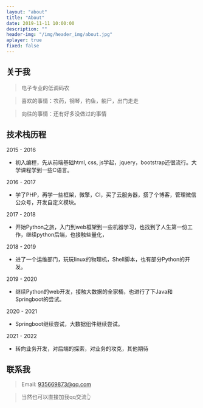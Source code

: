 ```yaml
---
layout: "about"
title: "About"
date: 2019-11-11 10:00:00
description: ""
header-img: "/img/header_img/about.jpg"
aplayer: true
fixed: false
---
```


## 关于我

> 电子专业的低调码农

> 喜欢的事情：农药，钢琴，钓鱼，躺尸，出门走走

> 向往的事情：还有好多没做过的事情

## 技术栈历程

2015 - 2016
- 初入编程，先从前端基础html, css, js学起，jquery，bootstrap还很流行。大学课程学到一些C语言。

2016 - 2017
- 学了PHP，再学一些框架，微擎，CI，买了云服务器，搭了个博客，管理微信公众号，开发自定义模块。

2017 - 2018
- 开始Python之旅，入门到web框架到一些机器学习，也找到了人生第一份工作，继续python后端，也接触些量化，
  
2018 - 2019
- 进了一个运维部门，玩玩linux的物理机，Shell脚本，也有部分Python的开发。

2019 - 2020
- 继续Python的web开发，接触大数据的全家桶，也进行了下Java和Springboot的尝试。

2020 - 2021
- Springboot继续尝试，大数据组件继续尝试。

2021 - 2022
- 转向业务开发，对后端的探索，对业务的攻克，其他期待

## 联系我

> Email: 935669873@qq.com  

> 当然也可以直接加我qq交流👆

<!-- > [我的简历 HTML](/about/2021.html)  
> [我的简历 PDF](/about/2021.pdf) -->